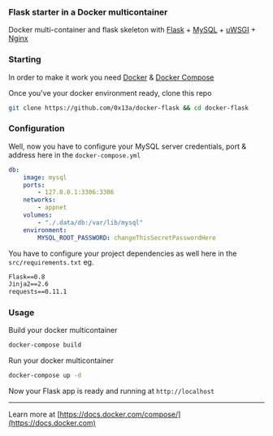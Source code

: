 ### Flask starter in a Docker multicontainer

Docker multi-container and flask skeleton with [Flask](http://flask.pocoo.org/) + [MySQL](https://mysql.com) + [uWSGI](http://uwsgi-docs.readthedocs.io/en/latest/) + [Nginx](https://www.nginx.com/)

### Starting

In order to make it work you need [Docker](https://docs.docker.com) & [Docker Compose](https://docs.docker.com/compose/)

Once you've your docker environment ready, clone this repo

```sh
git clone https://github.com/0x13a/docker-flask && cd docker-flask
```

### Configuration

Well, now you have to configure your MySQL server credentials, port & address here in the `docker-compose.yml`

```yml
db:
    image: mysql
    ports:
        - 127.0.0.1:3306:3306
    networks:
        - appnet
    volumes:
        - "./.data/db:/var/lib/mysql"
    environment:
        MYSQL_ROOT_PASSWORD: changeThisSecretPasswordHere
```

You have to configure your project dependencies as well here in the `src/requirements.txt` eg.

```txt
Flask==0.8
Jinja2==2.6
requests==0.11.1
```

### Usage

Build your docker multicontainer

```sh
docker-compose build
```

Run your docker multicontainer

```sh
docker-compose up -d
```

Now your Flask app is ready and running at `http://localhost`

---

Learn more at [https://docs.docker.com/compose/](https://docs.docker.com)